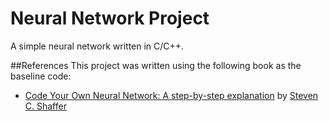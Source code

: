 # Neural Network Project
A simple neural network written in C/C++.

##References
This project was written using the following book as the baseline code:
* [Code Your Own Neural Network: A step-by-step explanation](https://www.amazon.com/Code-Neural-Network-step-step-ebook/dp/B00TXPGEHG/) by [Steven C. Shaffer](mailto:scs12@psu.edu)
